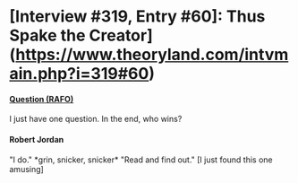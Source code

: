 # [Interview #319, Entry #60]: Thus Spake the Creator](https://www.theoryland.com/intvmain.php?i=319#60)

#### [Question (RAFO)](http://www.oocities.org/area51/stargate/8513/creator-rafo.htm)

I just have one question. In the end, who wins?

#### Robert Jordan

"I do." \*grin, snicker, snicker\* "Read and find out." [I just found this one amusing]

